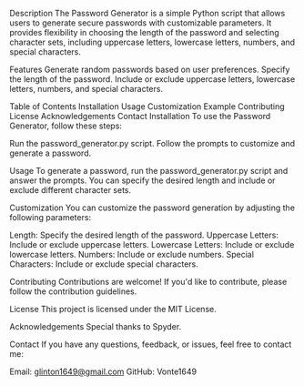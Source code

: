 Description
The Password Generator is a simple Python script that allows users to generate secure passwords with customizable parameters. It provides flexibility in choosing the length of the password and selecting character sets, including uppercase letters, lowercase letters, numbers, and special characters.


Features
Generate random passwords based on user preferences.
Specify the length of the password.
Include or exclude uppercase letters, lowercase letters, numbers, and special characters.


Table of Contents
Installation
Usage
Customization
Example
Contributing
License
Acknowledgements
Contact
Installation
To use the Password Generator, follow these steps:

Run the password_generator.py script.
Follow the prompts to customize and generate a password.

Usage
To generate a password, run the password_generator.py script and answer the prompts. You can specify the desired length and include or exclude different character sets.


Customization
You can customize the password generation by adjusting the following parameters:

Length: Specify the desired length of the password.
Uppercase Letters: Include or exclude uppercase letters.
Lowercase Letters: Include or exclude lowercase letters.
Numbers: Include or exclude numbers.
Special Characters: Include or exclude special characters.


Contributing
Contributions are welcome! If you'd like to contribute, please follow the contribution guidelines.

License
This project is licensed under the MIT License.

Acknowledgements
Special thanks to Spyder.

Contact
If you have any questions, feedback, or issues, feel free to contact me:

Email: glinton1649@gmail.com
GitHub: Vonte1649
